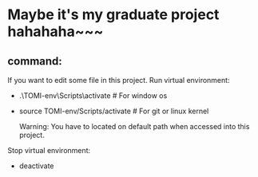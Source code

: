 # Maybe it's my graduate project hahahaha~~~
## command: 
If you want to edit some file in this project.
Run virtual environment: 
- .\TOMI-env\Scripts\activate  # For window os
- source TOMI-env/Scripts/activate # For git or linux kernel

  Warning: You have to located on default path when accessed into this project.

Stop virtual environment: 
- deactivate
